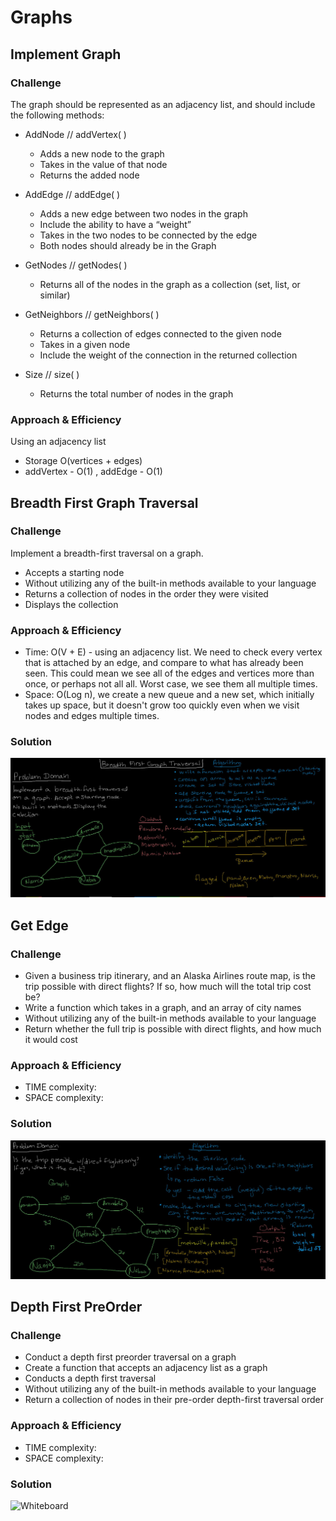 # Graphs

## Implement Graph

### Challenge 

The graph should be represented as an adjacency list, and should include the following methods:

- AddNode // addVertex( )
  - Adds a new node to the graph
  - Takes in the value of that node
  - Returns the added node

- AddEdge // addEdge( )
  - Adds a new edge between two nodes in the graph
  - Include the ability to have a “weight”
  - Takes in the two nodes to be connected by the edge
  - Both nodes should already be in the Graph

- GetNodes // getNodes( )
  - Returns all of the nodes in the graph as a collection (set, list, or similar)

- GetNeighbors // getNeighbors( )
  - Returns a collection of edges connected to the given node
  - Takes in a given node
  - Include the weight of the connection in the returned collection

- Size // size( )
  - Returns the total number of nodes in the graph

### Approach & Efficiency
Using an adjacency list
- Storage O(vertices + edges)
- addVertex - O(1) , addEdge - O(1)

## Breadth First Graph Traversal

### Challenge 

Implement a breadth-first traversal on a graph.

- Accepts a starting node
- Without utilizing any of the built-in methods available to your language
- Returns a collection of nodes in the order they were visited
- Displays the collection

### Approach & Efficiency

- Time: O(V + E) - using an adjacency list. We need to check every vertex that is attached by an edge, and compare to what has already been seen. This could mean we see all of the edges and vertices more than once, or perhaps not all all. Worst case, we see them all multiple times. 
-  Space: O(Log n), we create a new queue and a new set, which initially takes up space, but it doesn't grow too quickly even when we visit nodes and edges multiple times.

### Solution

![UML](./breadthfirstgraph.jpg)


##  Get Edge

### Challenge
- Given a business trip itinerary, and an Alaska Airlines route map, is the trip possible with direct flights? If so, how much will the total trip cost be?
- Write a function which takes in a graph, and an array of city names
- Without utilizing any of the built-in methods available to your language
- Return whether the full trip is possible with direct flights, and how much it would cost

### Approach & Efficiency
- TIME complexity: 
- SPACE complexity: 

### Solution
![Whiteboard](./getedgegraph.jpg)



## Depth First PreOrder

### Challenge 
- Conduct a depth first preorder traversal on a graph
- Create a function that accepts an adjacency list as a graph
- Conducts a depth first traversal
- Without utilizing any of the built-in methods available to your language
- Return a collection of nodes in their pre-order depth-first traversal order

### Approach & Efficiency
- TIME complexity: 
- SPACE complexity: 

### Solution
![Whiteboard]()